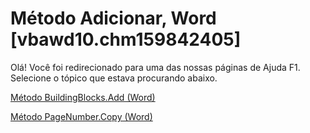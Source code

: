 
# Método Adicionar, Word [vbawd10.chm159842405]

Olá! Você foi redirecionado para uma das nossas páginas de Ajuda F1. Selecione o tópico que estava procurando abaixo.

[Método BuildingBlocks.Add (Word)](http://msdn.microsoft.com/library/22725f33-4de0-95cd-d4a5-a2379b0130c4%28Office.15%29.aspx)

[Método PageNumber.Copy (Word)](http://msdn.microsoft.com/library/ddc36ec0-74f5-c3c6-0f96-db1c4a6d0acd%28Office.15%29.aspx)


